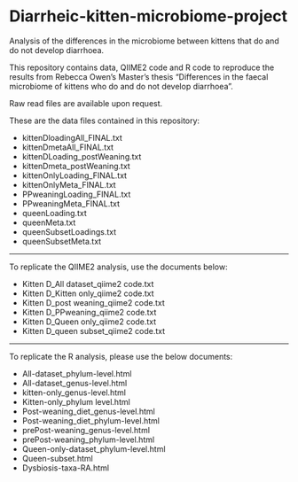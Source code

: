 # Diarrheic-kitten-microbiome-project

Analysis of the differences in the microbiome between kittens that do and do not develop diarrhoea.

This repository contains data, QIIME2 code and R code to reproduce the results from Rebecca Owen’s Master’s thesis “Differences in the faecal microbiome of kittens who do and do not develop diarrhoea”.

Raw read files are available upon request.

These are the data files contained in this repository:
-	kittenDloadingAll_FINAL.txt
-	kittenDmetaAll_FINAL.txt
-	kittenDLoading_postWeaning.txt
-	kittenDmeta_postWeaning.txt
-	kittenOnlyLoading_FINAL.txt
-	kittenOnlyMeta_FINAL.txt
-	PPweaningLoading_FINAL.txt
-	PPweaningMeta_FINAL.txt
-	queenLoading.txt
-	queenMeta.txt
-	queenSubsetLoadings.txt
-	queenSubsetMeta.txt

***

To replicate the QIIME2 analysis, use the documents below:
-	Kitten D_All dataset_qiime2 code.txt
-	Kitten D_Kitten only_qiime2 code.txt
-	Kitten D_post weaning_qiime2 code.txt
-	Kitten D_PPweaning_qiime2 code.txt
-	Kitten D_Queen only_qiime2 code.txt
-	Kitten D_queen subset_qiime2 code.txt

***

To replicate the R analysis, please use the below documents:
-	All-dataset_phylum-level.html
-	All-dataset_genus-level.html
-	kitten-only_genus-level.html
-	Kitten-only_phylum level.html
-	Post-weaning_diet_genus-level.html
-	Post-weaning_diet_phylum-level.html
-	prePost-weaning_genus-level.html
-	prePost-weaning_phylum-level.html
-	Queen-only-dataset_phylum-level.html
-	Queen-subset.html
-	Dysbiosis-taxa-RA.html

